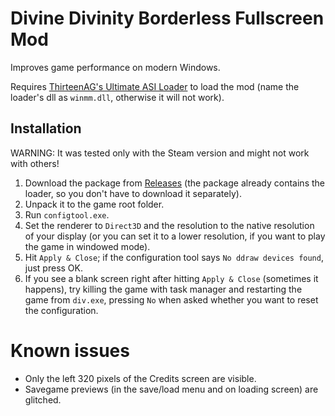 Divine Divinity Borderless Fullscreen Mod
=========================================

Improves game performance on modern Windows.

Requires [ThirteenAG's Ultimate ASI Loader](https://github.com/ThirteenAG/Ultimate-ASI-Loader/releases) to load the mod (name the loader's dll as `winmm.dll`, otherwise it will not work).

Installation
------------

WARNING: It was tested only with the Steam version and might not work with others!

1. Download the package from [Releases](https://github.com/usernameak/div_slashopt/releases) (the package already contains the loader, so you don't have to download it separately).
2. Unpack it to the game root folder.
3. Run `configtool.exe`.
4. Set the renderer to `Direct3D` and the resolution to the native resolution of your display (or you can set it to a lower resolution, if you want to play the game in windowed mode).
5. Hit `Apply & Close`; if the configuration tool says `No ddraw devices found`, just press OK.
6. If you see a blank screen right after hitting `Apply & Close` (sometimes it happens), try killing the game with task manager and restarting the game from `div.exe`, pressing `No` when asked whether you want to reset the configuration.

Known issues
============

* Only the left 320 pixels of the Credits screen are visible.
* Savegame previews (in the save/load menu and on loading screen) are glitched.
